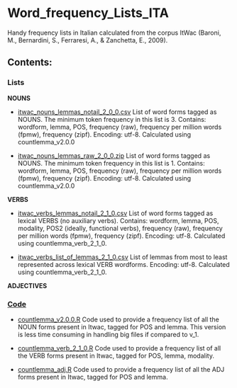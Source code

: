 # Word_frequency_Lists_ITA
Handy frequency lists in Italian calculated from the corpus ItWac (Baroni, M., Bernardini, S., Ferraresi, A., & Zanchetta, E., 2009).

## Contents: 
### Lists
**NOUNS** 
* [itwac_nouns_lemmas_notail_2_0_0.csv](https://github.com/franfranz/Word_Frequency_Lists_ITA/blob/main/itwac_nouns_lemmas_notail_2_0_0.csv) List of word forms tagged as NOUNS. The minimum token frequency in this list is 3. 
  Contains: wordform, lemma, POS, frequency (raw), frequency per million words (fpmw), frequency (zipf). Encoding: utf-8. Calculated using countlemma_v2.0.0
 
 * [itwac_nouns_lemmas_raw_2_0_0.zip](https://github.com/franfranz/Word_Frequency_Lists_ITA/blob/main/itwac_nouns_lemmas_raw_2_0_0.zip) List of word forms tagged as NOUNS. The minimum token frequency in this list is 1. 
  Contains: wordform, lemma, POS, frequency (raw), frequency per million words (fpmw), frequency (zipf). Encoding: utf-8. Calculated using countlemma_v2.0.0

**VERBS** 
* [itwac_verbs_lemmas_notail_2_1_0.csv](https://github.com/franfranz/Word_Frequency_Lists_ITA/blob/main/itwac_verbs_lemmas_notail_2_1_0.csv) List of word forms tagged as lexical VERBS (no auxiliary verbs). 
  Contains: wordform, lemma, POS, modality, POS2 (ideally, functional verbs), frequency (raw), frequency per million words (fpmw), frequency (zipf).  Encoding: utf-8. Calculated using countlemma_verb_2_1_0.
  
* [itwac_verbs_list_of_lemmas_2_1_0.csv](https://github.com/franfranz/Word_Frequency_Lists_ITA/blob/main/itwac_verbs_list_of_lemmas_2_1_0.csv) List of lemmas from most to least represented across lexical VERB wordforms. Encoding: utf-8. Calculated using countlemma_verb_2_1_0.
  
**ADJECTIVES**


### [Code](https://github.com/franfranz/Word_Frequency_Lists_ITA/tree/main/Code)  
* [countlemma_v2.0.0.R](https://github.com/franfranz/Word_Frequency_Lists_ITA/blob/main/countlemma_v2_0_0.R) Code used to provide a frequency list of all the NOUN forms present in Itwac, tagged for POS and lemma. 
    This version is less time consuming in handling big files if compared to v_1. 
    
* [countlemma_verb_2_1_0.R](https://github.com/franfranz/Word_Frequency_Lists_ITA/blob/main/countlemma_verb_2_1_0.R) Code used to provide a frequency list of all the VERB forms present in Itwac, tagged for POS, lemma, modality. 

* [countlemma_adj.R](https://github.com/franfranz/Word_Frequency_Lists_ITA/blob/main/Code/countlemma_adj.R) Code used to provide a frequency list of all the ADJ forms present in Itwac, tagged for POS and lemma. 
 
 
